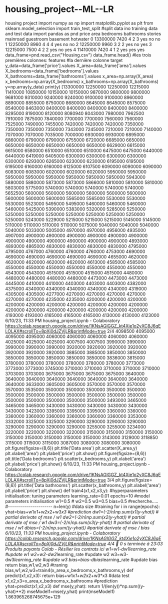 # housing_project--ML--LR

housing project
import numpy as np
import matplotlib.pyplot as plt
from sklearn.model_selection import train_test_split #split data ino training data and test data
import pandas as pnd
price area bedrooms bathrooms stories mainroad guestroom basement hotwater
0 13300000 7420 4 2 3 yes no no
1 12250000 8960 4 4 4 yes no no
2 12250000 9960 3 2 2 yes no yes
3 12215000 7500 4 2 2 yes no yes
4 11410000 7420 4 1 2 yes yes yes
data_frame=pnd.read_csv("Housing.csv")
data_frame.head()
#les trois premières colonnes: features
#la dernière colonne target
y_data=data_frame['price'].values
X_area=data_frame['area'].values
X_bedrooms=data_frame['bedrooms'].values
X_bathrooms=data_frame['bathrooms'].values
x_area=np.array(X_area)
x_bedrooms=np.array(X_bedrooms)
x_bathrooms=np.array(X_bathrooms)
y=np.array(y_data)
print(y)
[13300000 12250000 12250000 12215000 11410000 10850000 10150000 10150000
9870000 9800000 9800000 9681000 9310000 9240000 9240000 9100000
9100000 8960000 8890000 8855000 8750000 8680000 8645000 8645000
8575000 8540000 8463000 8400000 8400000 8400000 8400000 8400000
8295000 8190000 8120000 8080940 8043000 7980000 7962500 7910000
7875000 7840000 7700000 7700000 7560000 7560000 7525000 7490000
7455000 7420000 7420000 7420000 7350000 7350000 7350000 7350000
7343000 7245000 7210000 7210000 7140000 7070000 7070000 7035000
7000000 6930000 6930000 6895000 6860000 6790000 6790000 6755000
6720000 6685000 6650000 6650000 6650000 6650000 6650000 6650000
6629000 6615000 6615000 6580000 6510000 6510000 6510000 6475000
6475000 6440000 6440000 6419000 6405000 6300000 6300000 6300000
6300000 6300000 6293000 6265000 6230000 6230000 6195000 6195000
6195000 6160000 6160000 6125000 6107500 6090000 6090000 6090000
6083000 6083000 6020000 6020000 6020000 5950000 5950000 5950000
5950000 5950000 5950000 5950000 5950000 5943000 5880000 5880000
5873000 5873000 5866000 5810000 5810000 5810000 5803000 5775000
5740000 5740000 5740000 5740000 5740000 5652500 5600000 5600000
5600000 5600000 5600000 5600000 5600000 5600000 5600000 5565000
5565000 5530000 5530000 5530000 5523000 5495000 5495000 5460000
5460000 5460000 5460000 5425000 5390000 5383000 5320000 5285000
5250000 5250000 5250000 5250000 5250000 5250000 5250000 5250000
5250000 5243000 5229000 5215000 5215000 5215000 5145000 5145000
5110000 5110000 5110000 5110000 5075000 5040000 5040000 5040000
5040000 5033000 5005000 4970000 4970000 4956000 4935000 4907000
4900000 4900000 4900000 4900000 4900000 4900000 4900000 4900000
4900000 4900000 4900000 4900000 4893000 4893000 4865000 4830000
4830000 4830000 4830000 4795000 4795000 4767000 4760000 4760000
4760000 4753000 4690000 4690000 4690000 4690000 4690000 4690000
4655000 4620000 4620000 4620000 4620000 4620000 4613000 4585000
4585000 4550000 4550000 4550000 4550000 4550000 4550000 4550000
4543000 4543000 4515000 4515000 4515000 4515000 4480000 4480000
4480000 4480000 4480000 4473000 4473000 4473000 4445000 4410000
4410000 4403000 4403000 4403000 4382000 4375000 4340000 4340000
4340000 4340000 4340000 4319000 4305000 4305000 4277000 4270000
4270000 4270000 4270000 4270000 4270000 4235000 4235000 4200000
4200000 4200000 4200000 4200000 4200000 4200000 4200000 4200000
4200000 4200000 4200000 4200000 4200000 4200000 4200000 4200000
4193000 4193000 4165000 4165000 4165000 4130000 4130000 4123000
6/10/23, 11:33 PM housing_project.ipynb - Colaboratory
https://colab.research.google.com/drive/1KNsAGlGGZ_kt4Xie1o2yXC8J6qELOLAX#scrollTo=8pXj0dJZVjLR&printMode=true 2/4
4098500 4095000 4095000 4095000 4060000 4060000 4060000 4060000
4060000 4025000 4025000 4025000 4007500 4007500 3990000 3990000
3990000 3990000 3990000 3920000 3920000 3920000 3920000 3920000
3920000 3920000 3885000 3885000 3850000 3850000 3850000 3850000
3850000 3850000 3850000 3836000 3815000 3780000 3780000 3780000
3780000 3780000 3780000 3773000 3773000 3773000 3745000 3710000
3710000 3710000 3710000 3710000 3703000 3703000 3675000 3675000
3675000 3675000 3640000 3640000 3640000 3640000 3640000 3640000
3640000 3640000 3640000 3633000 3605000 3605000 3570000 3570000
3570000 3570000 3535000 3500000 3500000 3500000 3500000 3500000
3500000 3500000 3500000 3500000 3500000 3500000 3500000 3500000
3500000 3500000 3500000 3500000 3493000 3465000 3465000 3465000
3430000 3430000 3430000 3430000 3430000 3430000 3423000 3395000
3395000 3395000 3360000 3360000 3360000 3360000 3360000 3360000
3360000 3360000 3353000 3332000 3325000 3325000 3290000 3290000
3290000 3290000 3290000 3290000 3290000 3290000 3255000 3255000
3234000 3220000 3220000 3220000 3220000 3150000 3150000 3150000
3150000 3150000 3150000 3150000 3150000 3150000 3143000 3129000
3118850 3115000 3115000 3115000 3087000 3080000 3080000 3080000
plt.figure(figsize=(8,6))
plt.title('Data area')
plt.scatter(X_area,y)
plt.xlabel('area')
plt.ylabel('price')
plt.show()
plt.figure(figsize=(8,6))
plt.title('Data bedrooms')
plt.scatter(x_bedrooms,y)
plt.xlabel('area')
plt.ylabel('price')
plt.show()
6/10/23, 11:33 PM housing_project.ipynb - Colaboratory
https://colab.research.google.com/drive/1KNsAGlGGZ_kt4Xie1o2yXC8J6qELOLAX#scrollTo=8pXj0dJZVjLR&printMode=true 3/4
plt.figure(figsize=(8,6))
plt.title('Data bathrooms')
plt.scatter(x_bathrooms,y)
plt.xlabel('area')
plt.ylabel('price')
plt.show()
def train4(x1,x2,x3,y):
#hyperparameters initialisation: tuning parameters
learning_rate=0.01
epochs=10
#model parameters initialisation
w1=0.5 #
w2=0.5
w3=0.5
bias=0.5
#recherche.....
#----------------------
n=len(y) #data size
#training
for i in range(epochs):
yhat=bias+w1*x1+w2*x2+w3*x3 #prediction
dw1=(-2/n)*np.sum(x1*(y-yhat)) # partial derivate of mse / w1
dw2=(-2/n)*np.sum(x2*(y-yhat)) # partial derivate of mse / w1
dw3=(-2/n)*np.sum(x3*(y-yhat)) # partial derivate of mse / w1
dbias=(-2/n)*np.sum((y-yhat)) #partial derivate of mse / bias
6/10/23, 11:33 PM housing_project.ipynb - Colaboratory
https://colab.research.google.com/drive/1KNsAGlGGZ_kt4Xie1o2yXC8J6qELOLAX#scrollTo=8pXj0dJZVjLR&printMode=true 4/4
 0 s terminée à 23:03
Produits payants Colab - Résilier les contrats ici
w1=w1-dw1*learning_rate #update w1
w2=w2-dw2*learning_rate #update w2
w3=w3-dw3*learning_rate #update w3
bias=bias-dbias*learning_rate #update bias
return bias,w1,w2,w3
#traning
bias,w1,w2,w3=train4(x_area,x_bedrooms,x_bathrooms,y)
def predict(x1,x2,x3):
return bias+w1*x1+w2*x2+w3*x3
#data test
x1,x2,x3=x_area,x_bedrooms,x_bathrooms
#prediction
yhat=predict(x1,x2,x3)
def mse(y,yhat):
return 1/(len(y))*np.sum((y-yhat)**2)
mseModel1=mse(y,yhat)
print(mseModel1)
1.863965268745675e+129
